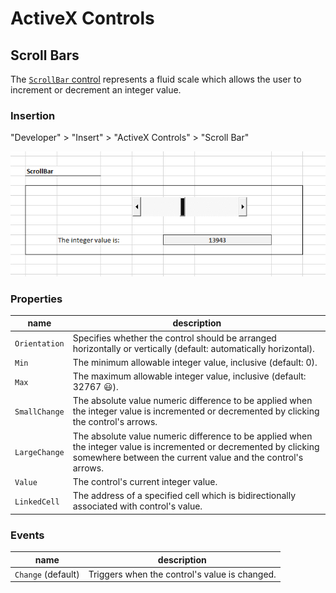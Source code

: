 # ActiveX Controls

## Scroll Bars

The [`ScrollBar` control](https://msdn.microsoft.com/en-us/VBA/Language-Reference-VBA/articles/scrollbar-control) represents a fluid scale which allows the user to increment or decrement an integer value.

### Insertion

"Developer" > "Insert" > "ActiveX Controls" > "Scroll Bar"

![a screenshot of a horizontally-aligned scroll-bar.](scroll-bar.png)

### Properties

name | description
--- | ---
`Orientation` | Specifies whether the control should be arranged horizontally or vertically (default: automatically horizontal).
`Min` | The minimum allowable integer value, inclusive (default: 0).
`Max` | The maximum allowable integer value, inclusive (default: 32767 :smiley:).
`SmallChange` | The absolute value numeric difference to be applied when the integer value is incremented or decremented by clicking the control's arrows.
`LargeChange` | The absolute value numeric difference to be applied when the integer value is incremented or decremented by clicking somewhere between the current value and the control's arrows.
`Value` | The control's current integer value.
`LinkedCell` | The address of a specified cell which is bidirectionally associated with control's value.

### Events

name | description
--- | ---
`Change` (default) | Triggers when the control's value is changed.
